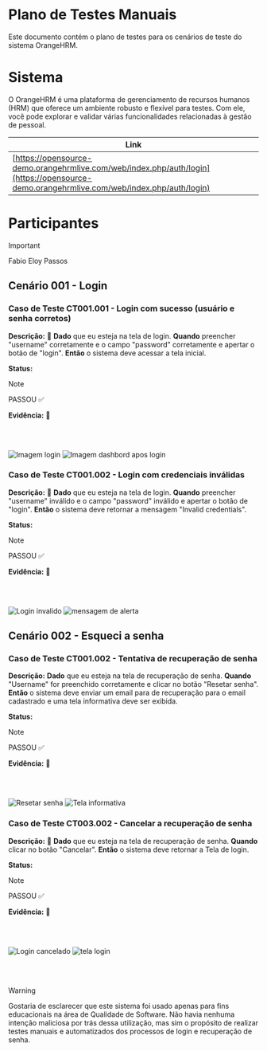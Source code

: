 # Plano de Testes Manuais

Este documento contém o plano de testes para os cenários de teste do sistema OrangeHRM.

# Sistema

O OrangeHRM é uma plataforma de gerenciamento de recursos humanos (HRM) que oferece um ambiente robusto e flexível para testes. Com ele, você pode explorar e validar várias funcionalidades relacionadas à gestão de pessoal.

|        Link          |
|  ------------------- |
| [https://opensource-demo.orangehrmlive.com/web/index.php/auth/login](https://opensource-demo.orangehrmlive.com/web/index.php/auth/login) |


# Participantes


> [!IMPORTANT]
> Fabio Eloy Passos 


## Cenário 001 - Login

### Caso de Teste CT001.001 - Login com sucesso (usuário e senha corretos)

**Descrição:** 📃
**Dado** que eu esteja na tela de login. **Quando** preencher "username" corretamente e o campo "password" corretamente e apertar o botão de "login". **Então** o sistema deve acessar a tela inicial.

**Status:** 

> [!NOTE]
> PASSOU ✅

**Evidência:** 📸

<br>
<br>

![Imagem login](./Caso%20de%20Testes/img/login.png)
![Imagem dashbord apos login](./Caso%20de%20Testes/img/Dashbord.png)


### Caso de Teste CT001.002 - Login com credenciais inválidas

**Descrição:** 📃
**Dado** que eu esteja na tela de login. **Quando** preencher "username" inválido e o campo "password" inválido e apertar o botão de "login". **Então** o sistema deve retornar a mensagem "Invalid credentials".

**Status:** 

> [!NOTE]
> PASSOU ✅

**Evidência:** 📸

<br>
<br>

![Login invalido](./Caso%20de%20Testes/img/loginInvalida.png)
![mensagem de alerta](./Caso%20de%20Testes/img/image.png)

## Cenário 002 - Esqueci a senha

### Caso de Teste CT001.002 - Tentativa de recuperação de senha

**Descrição:**
**Dado** que eu esteja na tela de recuperação de senha. **Quando** "Username" for preenchido corretamente e clicar no botão "Resetar senha". **Então** o sistema deve enviar um email para de recuperação para o email cadastrado e uma tela informativa deve ser exibida.

**Status:** 

> [!NOTE]
> PASSOU ✅

**Evidência:** 📸

<br>
<br>

![Resetar senha](./Caso%20de%20Testes/img/resetar.png)
![Tela informativa](./Caso%20de%20Testes/img/info.png)

### Caso de Teste CT003.002 - Cancelar a recuperação de senha

**Descrição:** 📃
**Dado** que eu esteja na tela de recuperação de senha. **Quando** clicar no botão "Cancelar". **Então** o sistema deve retornar a Tela de login.

**Status:** 

> [!NOTE]
> PASSOU ✅

**Evidência:** 📸

<br>
<br>

![Login cancelado](./Caso%20de%20Testes/img/cancel.png)
![tela login](./Caso%20de%20Testes/img/telaLogin.png)




<br><br>

> [!WARNING]
> Gostaria de esclarecer que este sistema foi usado apenas para fins educacionais na área de Qualidade de Software. Não havia nenhuma intenção maliciosa por trás dessa utilização, mas sim o propósito de realizar testes manuais e automatizados dos processos de login e recuperação de senha.




